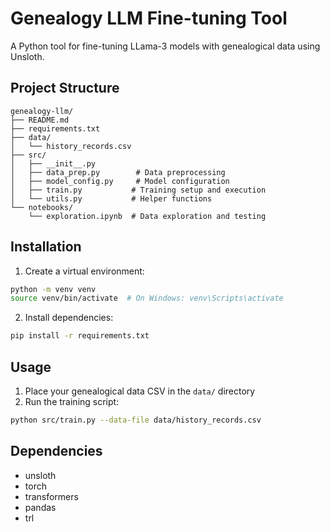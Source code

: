 # Genealogy LLM Fine-tuning Tool

A Python tool for fine-tuning LLama-3 models with genealogical data using Unsloth.

## Project Structure
```
genealogy-llm/
├── README.md
├── requirements.txt
├── data/
│   └── history_records.csv
├── src/
│   ├── __init__.py
│   ├── data_prep.py        # Data preprocessing
│   ├── model_config.py     # Model configuration
│   ├── train.py           # Training setup and execution
│   └── utils.py           # Helper functions
└── notebooks/
    └── exploration.ipynb  # Data exploration and testing
```

## Installation

1. Create a virtual environment:
```bash
python -m venv venv
source venv/bin/activate  # On Windows: venv\Scripts\activate
```

2. Install dependencies:
```bash
pip install -r requirements.txt
```

## Usage

1. Place your genealogical data CSV in the `data/` directory
2. Run the training script:
```bash
python src/train.py --data-file data/history_records.csv
```

## Dependencies
- unsloth
- torch
- transformers
- pandas
- trl
